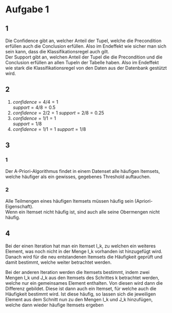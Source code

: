 # Aufgabe 1

## 1
Die Confidence gibt an, welcher Anteil der Tupel, welche die Precondition erfüllen auch die Conclusion erfüllen. Also im Endeffekt wie sicher man sich sein kann, dass die Klassifikationsregel auch gilt.   
Der Support gibt an, welchen Anteil der Tupel die die Precondition und die Conclusion erfüllen an allen Tupeln der Tabelle haben. Also im Endeffekt wie stark die Klassifikationsregel von den Daten aus der Datenbank gestützt wird.  

## 2
1. $confidence = 4 / 4 = 1$  
    $support = 4 / 8 = 0.5$
2. $confidence = 2 / 2 = 1$ 
    $support = 2 / 8 = 0.25$
3. $confidence = 1 / 1 = 1$  
    $support = 1 / 8$
4. $confidence = 1 / 1 = 1$
    $support = 1 / 8$

## 3
### 1
Der A-Priori-Algorithmus findet in einem Datenset alle häufigen Itemsets, welche häufiger als ein gewisses, gegebenes Threshold auftauchen.

### 2
Alle Teilmengen eines häufigen Itemsets müssen häufig sein (Apriori-Eigenschaft).  
Wenn ein Itemset nicht häufig ist, sind auch alle seine Obermengen nicht häufig.

## 4
Bei der einen Iteration hat man ein Itemset I_k, zu welchen ein weiteres Element, was noch nicht in der Menge I_k vorhanden ist hinzugefügt wird.
Danach wird für die neu entstandenen Itemsets die Häufigkeit geprüft und damit bestimmt, welche weiter betrachtet werden.

Bei der anderen Iteration werden die Itemsets bestimmt, indem zwei Mengen I_k und J_k aus den Itemsets des Schrittes k betrachtet werden, welche nur ein gemeinsames Element enthalten. Von diesen wird dann die Differenz gebildet. Diese ist dann auch ein Itemset, für welche auch die Häufigkeit bestimmt wird.
Ist diese häufig, so lassen sich die jeweiligen Element aus dem Schnitt nun zu den Mengen I_k und J_k hinzufügen, welche dann wieder häufige Itemsets ergeben